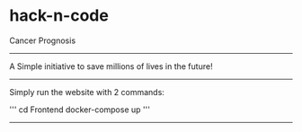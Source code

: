 # hack-n-code
Cancer Prognosis

--------------------------------------------------------------------------------------------------------------------------------
A Simple initiative to save millions of lives in the future!

-------------------------------------------------------------------------------------------------------------------------------

Simply run the website with 2 commands:

'''
cd Frontend 
docker-compose up
'''

-------------------------------------------------------------------------------------------------------------------------------